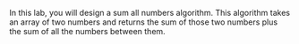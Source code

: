 In this lab, you will design a sum all numbers algorithm. This algorithm takes an array of two numbers and returns the sum of those two numbers plus the sum of all the numbers between them.